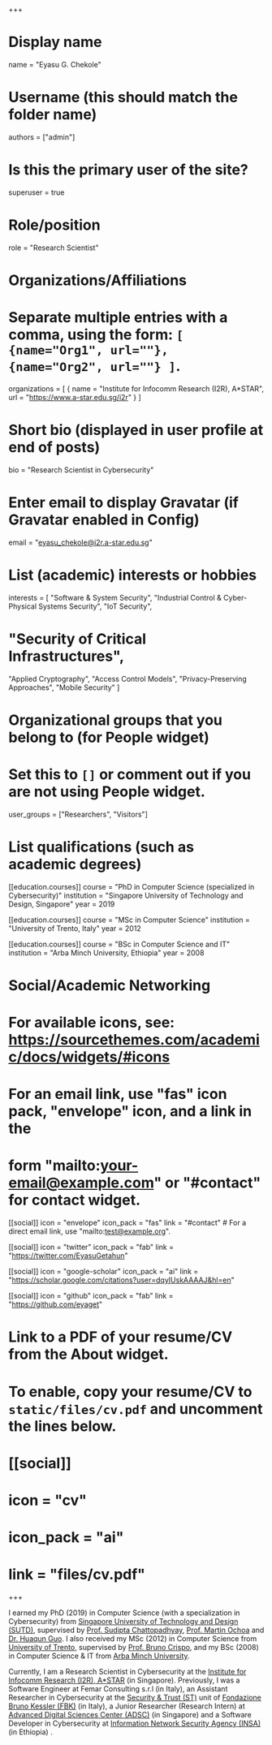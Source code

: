 +++
# Display name
name = "Eyasu G. Chekole"

# Username (this should match the folder name)
authors = ["admin"]

# Is this the primary user of the site?
superuser = true

# Role/position
role = "Research Scientist"

# Organizations/Affiliations
#   Separate multiple entries with a comma, using the form: `[ {name="Org1", url=""}, {name="Org2", url=""} ]`.
organizations = [ { name = "Institute for Infocomm Research (I2R), A*STAR", url = "https://www.a-star.edu.sg/i2r" } ]

# Short bio (displayed in user profile at end of posts)
bio = "Research Scientist in Cybersecurity"

# Enter email to display Gravatar (if Gravatar enabled in Config)
email = "eyasu_chekole@i2r.a-star.edu.sg"

# List (academic) interests or hobbies
interests = [
  "Software & System Security",
  "Industrial Control & Cyber-Physical Systems Security",
  "IoT Security",
 # "Security of Critical Infrastructures",
  "Applied Cryptography",
  "Access Control Models",
  "Privacy-Preserving Approaches",
  "Mobile Security"
]

# Organizational groups that you belong to (for People widget)
#   Set this to `[]` or comment out if you are not using People widget.
user_groups = ["Researchers", "Visitors"]

# List qualifications (such as academic degrees)
[[education.courses]]
  course = "PhD in Computer Science (specialized in Cybersecurity)"
  institution = "Singapore University of Technology and Design, Singapore"
  year = 2019

[[education.courses]]
  course = "MSc in Computer Science"
  institution = "University of Trento, Italy"
  year = 2012

[[education.courses]]
  course = "BSc in Computer Science and IT"
  institution = "Arba Minch University, Ethiopia"
  year = 2008

# Social/Academic Networking
# For available icons, see: https://sourcethemes.com/academic/docs/widgets/#icons
#   For an email link, use "fas" icon pack, "envelope" icon, and a link in the
#   form "mailto:your-email@example.com" or "#contact" for contact widget.

[[social]]
  icon = "envelope"
  icon_pack = "fas"
  link = "#contact"  # For a direct email link, use "mailto:test@example.org".

[[social]]
  icon = "twitter"
  icon_pack = "fab"
  link = "https://twitter.com/EyasuGetahun"

[[social]]
  icon = "google-scholar"
  icon_pack = "ai"
  link = "https://scholar.google.com/citations?user=dqyIUskAAAAJ&hl=en"

[[social]]
  icon = "github"
  icon_pack = "fab"
  link = "https://github.com/eyaget"

# Link to a PDF of your resume/CV from the About widget.
# To enable, copy your resume/CV to `static/files/cv.pdf` and uncomment the lines below.
# [[social]]
#   icon = "cv"
#   icon_pack = "ai"
#   link = "files/cv.pdf"

+++

I earned my PhD (2019) in Computer Science (with a specialization in Cybersecurity) from [Singapore University of Technology and Design (SUTD)](https://www.sutd.edu.sg/), supervised by [Prof. Sudipta Chattopadhyay](https://sudiptac.bitbucket.io/), [Prof. Martin Ochoa](https://martin-ochoa.github.io/) and [Dr. Huaqun Guo](https://www.linkedin.com/in/huaqun-guo-40677536/). I also received my MSc (2012) in Computer Science from [University of Trento](https://www.unitn.it/en), supervised by [Prof. Bruno Crispo](https://distrinet.cs.kuleuven.be/people/bruno), and my BSc (2008) in Computer Science & IT from [Arba Minch University](https://www.amu.edu.et/). 

Currently, I am a Research Scientist in Cybersecurity at the [Institute for Infocomm Research (I2R), A*STAR](https://www.a-star.edu.sg/i2r) (in Singapore). Previously, I was a Software Engineer at Femar Consulting s.r.l (in Italy), an Assistant Researcher in Cybersecurity at the [Security \& Trust (ST)](https://st.fbk.eu/) unit of [Fondazione Bruno Kessler (FBK)](https://www.fbk.eu/en/) (in Italy), a Junior Researcher (Research Intern) at [Advanced Digital Sciences Center (ADSC)](http://adsc.illinois.edu/) (in Singapore) and a Software Developer in Cybersecurity at [Information Network Security Agency (INSA)](https://www.insa.gov.et/) (in Ethiopia) . 

<!-- I am interested in include privacy and security of computer systems and critical infrastructures.-->
